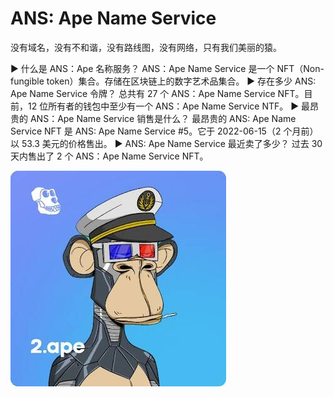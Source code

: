 # ANS: Ape Name Service

没有域名，没有不和谐，没有路线图，没有网络，只有我们美丽的猿。

▶ 什么是 ANS：Ape 名称服务？
ANS：Ape Name Service 是一个 NFT（Non-fungible token）集合。存储在区块链上的数字艺术品集合。
▶ 存在多少 ANS: Ape Name Service 令牌？
总共有 27 个 ANS：Ape Name Service NFT。目前，12 位所有者的钱包中至少有一个 ANS：Ape Name Service NTF。
▶ 最昂贵的 ANS：Ape Name Service 销售是什么？
最昂贵的 ANS: Ape Name Service NFT 是 ANS: Ape Name Service #5。它于 2022-06-15（2 个月前）以 53.3 美元的价格售出。
▶ ANS: Ape Name Service 最近卖了多少？
过去 30 天内售出了 2 个 ANS：Ape Name Service NFT。

![unnamed](unnamed.jpg)
